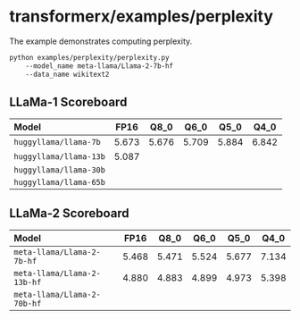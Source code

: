 # transformerx/examples/perplexity

The example demonstrates computing perplexity.

```bash
python examples/perplexity/perplexity.py
    --model_name meta-llama/Llama-2-7b-hf
    --data_name wikitext2
```

## LLaMa-1 Scoreboard

| Model                       | FP16  | Q8_0  | Q6_0  | Q5_0  | Q4_0  |
| :-                          | :-:   | :-:   | :-:   | :-:   | :-:   |
| `huggyllama/llama-7b`       | 5.673 | 5.676 | 5.709 | 5.884 | 6.842 | 
| `huggyllama/llama-13b`      | 5.087 | 
| `huggyllama/llama-30b`      | 
| `huggyllama/llama-65b`      | 

## LLaMa-2 Scoreboard

| Model                       | FP16  | Q8_0  | Q6_0  | Q5_0  | Q4_0  |
| :-                          | :-:   | :-:   | :-:   | :-:   | :-:   |
| `meta-llama/Llama-2-7b-hf`  | 5.468 | 5.471 | 5.524 | 5.677 | 7.134 |
| `meta-llama/Llama-2-13b-hf` | 4.880 | 4.883 | 4.899 | 4.973 | 5.398 |
| `meta-llama/Llama-2-70b-hf` | 
